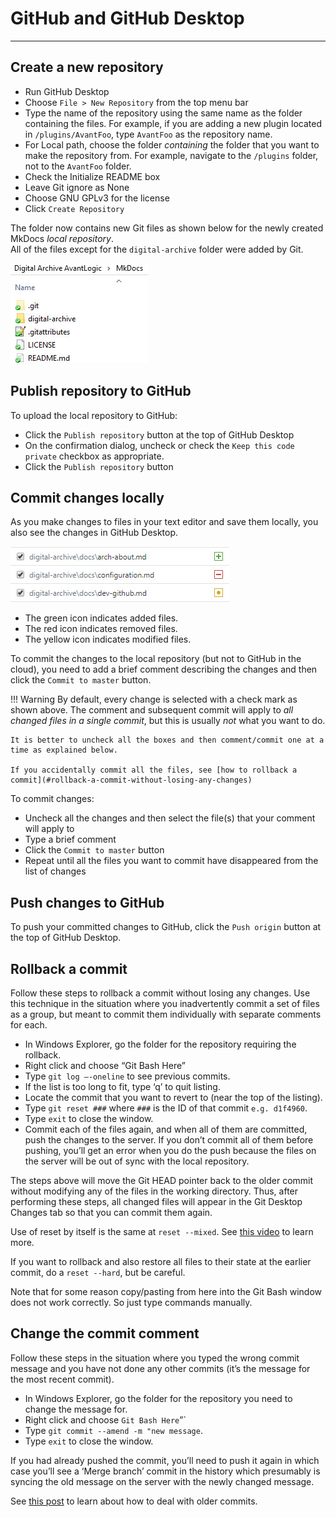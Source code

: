 # GitHub and GitHub Desktop

---

## Create a new repository

- Run GitHub Desktop
- Choose `File > New Repository` from the top menu bar
- Type the name of the repository using the same name as the folder containing the files.
  For example, if you are adding a new plugin located in `/plugins/AvantFoo`, type `AvantFoo` as the repository name.
- For Local path, choose the folder *containing* the folder that you want to make the repository from. For example,
  navigate to the `/plugins` folder, not to the `AvantFoo` folder.
- Check the Initialize README box
- Leave Git ignore as None
- Choose GNU GPLv3 for the license
- Click `Create Repository`

The folder now contains new Git files as shown below for the newly created MkDocs *local repository*.  
All of the files except for the `digital-archive` folder were added by Git.

![GitHub files](github-1.jpg)

## Publish repository to GitHub

To upload the local repository to GitHub:

- Click the `Publish repository` button at the top of GitHub Desktop
- On the confirmation dialog, uncheck or check the `Keep this code private` checkbox as appropriate.
- Click the `Publish repository` button

## Commit changes locally

As you make changes to files in your text editor and save them locally, you also see the changes in GitHub Desktop.

![GitHub files](github-2.jpg)

- The green icon indicates added files. 
- The red icon indicates removed files. 
- The yellow icon indicates modified files. 

To commit the changes to the local repository (but not to GitHub in the cloud), you need to add a brief
comment describing the changes and then click the `Commit to master` button.

!!! Warning
    By default, every change is selected with a check mark as shown above. The comment and subsequent commit
    will apply to *all changed files in a single commit*, but this is usually *not* what you
    want to do.

    It is better to uncheck all the boxes and then comment/commit one at a time as explained below.

    If you accidentally commit all the files, see [how to rollback a commit](#rollback-a-commit-without-losing-any-changes)

To commit changes:

- Uncheck all the changes and then select the file(s) that your comment will apply to
- Type a brief comment
- Click the `Commit to master` button
- Repeat until all the files you want to commit have disappeared from the list of changes

## Push changes to GitHub

To push your committed changes to GitHub, click the `Push origin` button at the top of GitHub Desktop.

## Rollback a commit

Follow these steps to rollback a commit without losing any changes. Use this technique in the situation where
you inadvertently commit a set of files as a group, but meant to commit them individually with separate comments for each.

- In Windows Explorer, go the folder for the repository requiring the rollback.
- Right click and choose “Git Bash Here”
- Type `git log –-oneline` to see previous commits.
- If the list is too long to fit, type ‘q’ to quit listing.
- Locate the commit that you want to revert to (near the top of the listing).
- Type `git reset ###` where `###` is the ID of that commit `e.g. d1f4960`.
- Type `exit` to close the window.
- Commit each of the files again, and when all of them are committed, push the changes to the server. If you don’t commit all of them before pushing, you’ll get an error when you do the push because the files on the server will be out of sync with the local repository.

The steps above will move the Git HEAD pointer back to the older commit without modifying any of the files in the working directory. Thus, after performing these steps, all changed files will appear in the Git Desktop Changes tab so that you can commit them again.

Use of reset by itself is the same at `reset --mixed`. See [this video](https://www.youtube.com/watch?v=A3s8KxgDYRk) to learn more.

If you want to rollback and also restore all files to their state at the earlier commit, do a
 `reset --hard`, but be careful.

Note that for some reason copy/pasting from here into the Git Bash window does not work correctly. So just type commands manually.

## Change the commit comment

Follow these steps in the situation where you typed the wrong commit message and you have not done any other commits (it’s the message for the most recent commit).

- In Windows Explorer, go the folder for the repository you need to change the message for.
- Right click and choose `Git Bash Here`”`
- Type `git commit --amend -m "new message`.
- Type `exit` to close the window.

If you had already pushed the commit, you’ll need to push it again in which case you’ll see a ‘Merge branch’ commit in the history which presumably is syncing the old message on the server with the newly changed message.

See [this post](https://gist.github.com/nepsilon/156387acf9e1e72d48fa35c4fabef0b4) to learn about how to deal with older commits.

